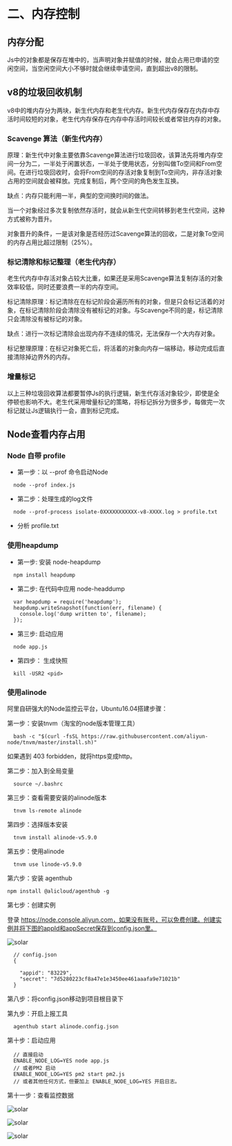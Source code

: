 # 二、内存控制

## 内存分配
Js中的对象都是保存在堆中的，当声明对象并赋值的时候，就会占用已申请的空闲空间，当空闲空间大小不够时就会继续申请空间，直到超出v8的限制。

## v8的垃圾回收机制
v8中的堆内存分为两块，新生代内存和老生代内存。新生代内存保存在内存中存活时间较短的对象，老生代内存保存在内存中存活时间较长或者常驻内存的对象。

### Scavenge 算法（新生代内存）

原理：新生代中对象主要依靠Scavenge算法进行垃圾回收，该算法先将堆内存空间一分为二，一半处于闲置状态，一半处于使用状态，分别叫做To空间和From空间。在进行垃圾回收时，会将From空间的存活对象复制到To空间内，非存活对象占用的空间就会被释放。完成复制后，两个空间的角色发生互换。

缺点：内存只能利用一半，典型的空间换时间的做法。

当一个对象经过多次复制依然存活时，就会从新生代空间转移到老生代空间，这种方式被称为晋升。

对象晋升的条件，一是该对象是否经历过Scavenge算法的回收，二是对象To空间的内存占用比超过限制（25%）。

### 标记清除和标记整理（老生代内存）

老生代内存中存活对象占较大比重，如果还是采用Scavenge算法复制存活的对象效率较低，同时还要浪费一半的内存空间。

标记清除原理：标记清除在在标记阶段会遍历所有的对象，但是只会标记活着的对象，在标记清除阶段会清除没有被标记的对象。与Scavenge不同的是，标记清除只会清除没有被标记的对象。

缺点：进行一次标记清除会出现内存不连续的情况，无法保存一个大内存对象。

标记整理原理：在标记对象死亡后，将活着的对象向内存一端移动，移动完成后直接清除掉边界外的内存。

### 增量标记
以上三种垃圾回收算法都要暂停Js的执行逻辑，新生代存活对象较少，即使是全停顿也影响不大。老生代采用增量标记的策略，将标记拆分为很多步，每做完一次标记就让Js逻辑执行一会，直到标记完成。

## Node查看内存占用

### Node 自带 profile

* 第一步：以 --prof 命令启动Node

```
  node --prof index.js
```
* 第二步：处理生成的log文件
  
```
  node --prof-process isolate-0XXXXXXXXXXX-v8-XXXX.log > profile.txt
```
* 分析 profile.txt

### 使用heapdump

* 第一步: 安装 node-heapdump

```
  npm install heapdump

```

* 第二步: 在代码中应用 node-headdump

```
  var heapdump = require('heapdump');
  heapdump.writeSnapshot(function(err, filename) {
    console.log('dump written to', filename);
  });
```

* 第三步: 启动应用

```
  node app.js
```

* 第四步： 生成快照

```
  kill -USR2 <pid>
```

### 使用alinode
阿里自研强大的Node监控云平台，Ubuntu16.04搭建步骤：

第一步：安装tnvm（淘宝的node版本管理工具）
```
  bash -c "$(curl -fsSL https://raw.githubusercontent.com/aliyun-node/tnvm/master/install.sh)"
```
如果遇到 403 forbidden，就将https变成http。

第二步：加入到全局变量

```
  source ~/.bashrc
```
第三步：查看需要安装的alinode版本
```
  tnvm ls-remote alinode
```
第四步：选择版本安装
```
  tnvm install alinode-v5.9.0
```
第五步：使用alinode
```
  tnvm use linode-v5.9.0
```
第六步：安装 agenthub
```
npm install @alicloud/agenthub -g
```
第七步：创建实例

登录 https://node.console.aliyun.com，如果没有账号，可以免费创建。创建实例并将下图的appId和appSecret保存到config.json里。

![solar](../express/images/steps.png)

```
  // config.json
  {
    
    "appid": "83229",
    "secret": "7d5280223cf8a47e1e3450ee461aaafa9e71021b"
  }
```
第八步：将config.json移动到项目根目录下

第九步：开启上报工具
```
  agenthub start alinode.config.json 
```

第十步：启动应用
```
  // 直接启动
  ENABLE_NODE_LOG=YES node app.js 
  // 或者PM2 启动
  ENABLE_NODE_LOG=YES pm2 start pm2.js 
  // 或者其他任何方式，但要加上 ENABLE_NODE_LOG=YES 开启日志。
```
第十一步：查看监控数据

![solar](../express/images/step1.png)

![solar](../express/images/step2.png)

![solar](../express/images/step3.png)